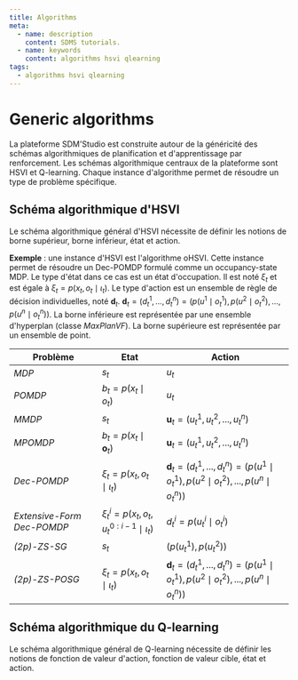 ```yaml
---
title: Algorithms
meta:
  - name: description
    content: SDMS tutorials.
  - name: keywords
    content: algorithms hsvi qlearning    
tags:
  - algorithms hsvi qlearning    
---
```


# Generic algorithms

<link rel="stylesheet" href="https://cdnjs.cloudflare.com/ajax/libs/KaTeX/0.5.1/katex.min.css">
<link rel="stylesheet" href="https://cdn.jsdelivr.net/github-markdown-css/2.2.1/github-markdown.css"/>

La plateforme SDM'Studio est construite autour de la généricité des schémas algorithmiques de planification et d'apprentissage par renforcement. Les schémas algorithmique centraux de la plateforme sont HSVI et Q-learning. Chaque instance d'algorithme permet de résoudre un type de problème spécifique.  

## Schéma algorithmique d'HSVI

Le schéma algorithmique général d'HSVI nécessite de définir les notions de borne supérieur, borne inférieur, état et action.

**Exemple** : une instance d'HSVI est l'algorithme oHSVI. Cette instance permet de résoudre un Dec-POMDP formulé comme un occupancy-state MDP. Le type d'état dans ce cas est un état d'occupation. Il est noté $\xi_t$ et est égale à $\xi_t = p\left( x_t, o_t \mid \iota_t \right)$. Le type d'action est un ensemble de règle de décision individuelles, noté $\mathbf{d}_t$. $\mathbf{d}_t = (d_t^1, ..., d_t^n) =  \left(p(u^1 \mid o_t^1), p(u^2 \mid o_t^2),..., p(u^n \mid o_t^n)\right)$. La borne inférieure est représentée par une ensemble d'hyperplan (classe *MaxPlanVF*). La borne supérieure est représentée par un ensemble de point.


| Problème                   | Etat                                                            | Action                                                                                                              |
| -------------------------- | --------------------------------------------------------------- | ------------------------------------------------------------------------------------------------------------------- |
| *MDP*                      | $s_t$                                                           | $u_t$                                                                                                               |
| *POMDP*                    | $b_t =  p\left( x_t \mid o_t \right)$                           | $u_t$                                                                                                               |
| *MMDP*                     | $s_t$                                                           | $\mathbf{u}_t = \left( u_t^1, u_t^2, ..., u_t^n\right)$                                                             |
| *MPOMDP*                   | $b_t =  p\left( x_t \mid \mathbf{o}_t \right)$                  | $\mathbf{u}_t = \left( u_t^1, u_t^2, ..., u_t^n\right)$                                                             |
| *Dec-POMDP*                | $\xi_t =  p\left( x_t, o_t \mid \iota_t \right)$                | $\mathbf{d}_t = (d_t^1, ... , d_t^n) =  \left(p(u^1 \mid o_t^1), p(u^2 \mid o_t^2), ... , p(u^n \mid o_t^n)\right)$ |
| *Extensive-Form Dec-POMDP* | $\xi_t^i =  p\left( x_t, o_t, u_t^{0:i-1} \mid \iota_t \right)$ | $d_t^i =  p(u_t^i \mid o_t^i)$                                                                                      |
| *(2p)-ZS-SG*                    | $s_t$                                                              | $(p(u_t^1),p(u_t^2))$                                                                                                                  |  |
| *(2p)-ZS-POSG*                    | $\xi_t =  p\left( x_t, o_t \mid \iota_t \right)$              | $\mathbf{d}_t = (d_t^1, ... , d_t^n) =  \left(p(u^1 \mid o_t^1), p(u^2 \mid o_t^2), ... , p(u^n \mid o_t^n)\right)$                                                                                                                  |  |



## Schéma algorithmique du Q-learning

Le schéma algorithmique général de Q-learning nécessite de définir les notions de fonction de valeur d'action, fonction de valeur cible, état et action.
